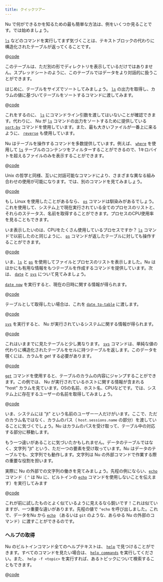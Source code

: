 ```yaml
---
title: クイックツアー
---
```


Nu で何ができるかを知るための最も簡単な方法は、例をいくつか見ることです。では始めましょう。

[`ls`](/commands/docs/ls.md) などのコマンドを実行してまず気づくことは、テキストブロックの代わりに構造化されたテーブルが返ってくることです。

@[code](@snippets/introduction/ls_example.sh)

このテーブルは、ただ別の形でディレクトリを表示しているだけではありません。スプレッドシートのように、このテーブルではデータをより対話的に扱うことができます。

はじめに、テーブルをサイズでソートしてみましょう。 [`ls`](/commands/docs/ls.md) の出力を取得し、カラムの値に基づいてテーブルをソートするコマンドに渡してみます。

@[code](@snippets/introduction/ls_sort_by_reverse_example.sh)

これをするのに、 [`ls`](/commands/docs/ls.md) にコマンドライン引数を渡してはいないことが確認できます。代わりに、 Nu が [`ls`](/commands/docs/ls.md) コマンドの出力をソートするために提供している [`sort-by`](/commands/docs/sort-by.md) コマンドを使用しています。また、最も大きいファイルが一番上に来るように、 [`reverse`](/commands/docs/reverse.md) も使用しています。

Nu はテーブルを操作するコマンドを多数提供しています。例えば、 [`where`](/commands/docs/where.md) を使用して [`ls`](/commands/docs/ls.md) テーブルのコンテンツをフィルターすることができるので、1キロバイトを超えるファイルのみを表示することができます。

@[code](@snippets/introduction/ls_where_example.sh)

Unix の哲学と同様、互いに対話可能なコマンドにより、さまざまな異なる組み合わせの使用が可能になります。では、別のコマンドを見てみましょう。

@[code](@snippets/introduction/ps_example.sh)

もし Linux を使用したことがあるなら、 [`ps`](/commands/docs/ps.md) コマンドは馴染みがあるでしょう。これを使用して、システム上で現在実行されている全てのプロセスのリストと、それらのステータス、名前を取得することができます。プロセスのCPU使用率を見ることもできます。

いま表示したいのは、CPUをたくさん使用しているプロセスですか？ [`ls`](/commands/docs/ls.md) コマンドで以前したのと同じように、 [`ps`](/commands/docs/ps.md) コマンドが返したテーブルに対しても操作することができます。

@[code](@snippets/introduction/ps_where_example.sh)

いま、[`ls`](/commands/docs/ls.md) と [`ps`](/commands/docs/ps.md) を使用してファイルとプロセスのリストを表示しました。Nu はほかにも有用な情報をもつテーブルを作成するコマンドを提供しています。次は、 [`date`](/commands/docs/date.md) と [`sys`](/commands/docs/sys.md) について見てみましょう。

[`date now`](/commands/docs/date_now.md) を実行すると、現在の日時に関する情報が得られます。

@[code](@snippets/introduction/date_example.sh)

テーブルとして取得したい場合は、これを [`date to-table`](/commands/docs/date_to-table.md) に渡します。

@[code](@snippets/introduction/date_table_example.sh)

[`sys`](/commands/docs/sys.md) を実行すると、 Nu が実行されているシステムに関する情報が得られます。

@[code](@snippets/introduction/sys_example.sh)

これはいままでに見たテーブルと少し異なります。 [`sys`](/commands/docs/sys.md) コマンドは、単純な値の代わりに構造化されたテーブルをセルに持つテーブルを返します。このデータを覗くには、カラムを _get_ する必要があります。

@[code](@snippets/introduction/sys_get_example.sh)

[`get`](/commands/docs/get.md) コマンドを使用すると、テーブルのカラムの内容にジャンプすることができます。この例では、 Nu が実行されているホストに関する情報が含まれる "host" カラムを見ています。OSの名前、ホスト名、CPUなどです。では、システム上に存在するユーザーの名前を取得してみましょう。

@[code](@snippets/introduction/sys_get_nested_example.sh)

いま、システムには "jt" という名前のユーザー一人だけがいます。ここで、ただのカラム名ではなく、カラムのパス（ `host.sessions.name` の部分）を渡していることに気づくでしょう。Nu はカラムのパスを受け取って、テーブル中の対応する部分に移動します。

もう一つ違いがあることに気づいたかもしれません。データのテーブルではなく、文字列 "jt" という、ただ一つの要素を受け取っています。Nu はデータのテーブルでも、文字列でも動作します。文字列は Nu の外部コマンドで作業する際の重要な役割を担います。

実際に Nu の外部での文字列の働きを見てみましょう。先程の例にならい、[`echo`](/commands/docs/echo.md) コマンド（ `^` は Nu に、ビルトインの [`echo`](/commands/docs/echo.md) コマンドを使用しないことを伝えます）を実行してみます

@[code](@snippets/introduction/sys_get_external_echo_example.sh)

これが前に試したものとよく似ているように見えるなら鋭いです！これは似ていますが、一つ重要な違いがあります。先程の値で `^echo` を呼び出しました。これで、データをNu から [`echo`](/commands/docs/echo.md) （あるいは `git` のような、あらゆる Nu の外部のコマンド）に渡すことができるのです。

### ヘルプの取得

Nu のビルトインコマンド全てのヘルプテキストは、 [`help`](/commands/docs/help.md) で見つけることができます。すべてのコマンドを見たい場合は、 [`help commands`](/commands/docs/help_commands.md) を実行してください。また、 `help -f <topic>` を実行すれば、あるトピックについて検索することもできます。

@[code](@snippets/introduction/help_example.sh)
